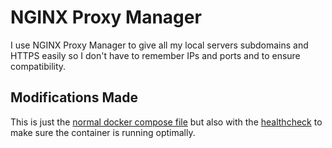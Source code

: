 # NGINX Proxy Manager
I use NGINX Proxy Manager to give all my local servers subdomains and HTTPS easily so I don't have to remember IPs and ports and to ensure compatibility.

## Modifications Made
This is just the [normal docker compose file](https://nginxproxymanager.com/setup/#running-the-app) but also with the [healthcheck](https://nginxproxymanager.com/advanced-config/#docker-healthcheck) to make sure the container is running optimally.
